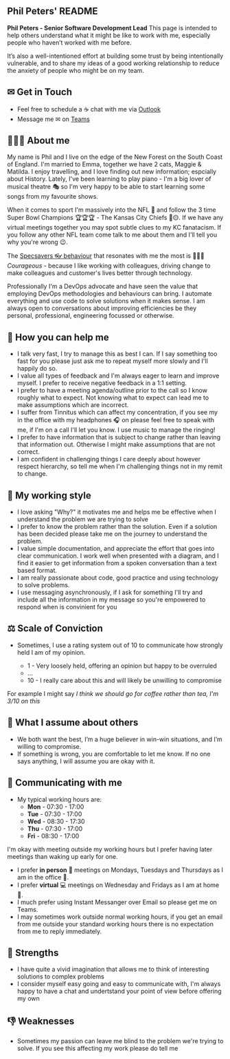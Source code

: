 ## Phil Peters'  README

**Phil Peters - Senior Software Development Lead** This page is intended to help others understand what it might be like to work with me, especially people who haven’t worked with me before.

It’s also a well-intentioned effort at building some trust by being intentionally vulnerable, and to share my ideas of a good working relationship to reduce the anxiety of people who might be on my team.


## ✉ Get in Touch

- Feel free to schedule a ☕ chat with me via [Outlook](https://outlook.office.com/bookwithme/user/eafc1b0f303d4c0f992efe4cb382f271@specsavers.com?anonymous&ep=plink)
- Message me ✉ on [Teams](https://teams.microsoft.com/l/chat/0/0?users=phil.peters@specsavers.com&topicname=Chat)

## 👨🏻‍💻 About me

My name is Phil and I live on the edge of the New Forest on the South Coast of England. I'm married to Emma, together we have 2 cats, Maggie & Matilda. I enjoy travelling, and I love finding out new information; espcially about History. Lately, I've been learning to play piano - I'm a big lover of musical theatre 🎭 so I'm very happy to be able to start learning some songs from my favourite shows. 

When it comes to sport I'm massively into the NFL 🏈 and follow the 3 time Super Bowl Champions 🏆🏆🏆 - The Kansas City Chiefs 🔴🟡. If we have any virtual meetings together you may spot subtle clues to my KC fanatacism. If you follow any other NFL team come talk to me about them and I'll tell you why you're wrong 😉. 

The [Specsavers 👓 behaviour](https://join.specsavers.com/uk/experience-specsavers/#:~:text=Our%20values%20and%20behaviours) that resonates with me the most is 🏃🏻‍♂️ _Courageous_ - because I like working with colleagues, driving change to make colleagues and customer's lives better through technology. 

Professionally I'm a DevOps advocate and have seen the value that employing DevOps methodologies and behaviours can bring. I automate everything and use code to solve solutions when it makes sense. I am always open to conversations about improving efficiencies be they personal, professional, engineering focussed or otherwise.  

## 🤝 How you can help me

- I talk very fast, I try to manage this as best I can. If I say something too fast for you please just ask me to repeat myself more slowly and I'll happily do so. 
- I value all types of feedback and I'm always eager to learn and improve myself. I prefer to receive negative feedback in a 1:1 setting. 
- I prefer to have a meeting agenda/outline prior to the call so I know roughly what to expect. Not knowing what to expect can lead me to make assumptions which are incorrect.
- I suffer from Tinnitus which can affect my concentration, if you see my in the office with my headphones 🎧 on please feel free to speak with me, if I'm on a call I'll let you know. I use music to manage the ringing! 
- I prefer to have information that is subject to change rather than leaving that information out. Otherwise I might make assumptions that are not correct.
- I am confident in challenging things I care deeply about however respect hierarchy, so tell me when I'm challenging things not in my remit to change. 

## 💼 My working style

- I love asking "Why?" it motivates me and helps me be effective when I understand the problem we are trying to solve 
- I prefer to know the problem rather than the solution. Even if a solution has been decided please take me on the journey to understand the problem.
- I value simple documentation, and appreciate the effort that goes into clear communication. I work well when presented with a diagram, and I find it easier to get information from a spoken conversation than a text based format. 
- I am really passionate about code, good practice and using technology to solve problems. 
- I use messaging asynchronously, if I ask for something I'll try and include all the information in my message so you're empowered to respond when is convinient for you

## ⚖  Scale of Conviction
- Sometimes, I use a rating system out of 10 to communicate how strongly held I am of my opinion. 

    - 1 - Very loosely held, offering an opinion but happy to be overruled 
    - ... 
    - 10 - I really care about this and will likely be unwilling to compromise 

For example I might say _I think we should go for coffee rather than tea, I'm 3/10 on this_ 


## 🤔 What I assume about others

- We both want the best, I’m a huge believer in win-win situations, and I’m willing to compromise. 
- If something is wrong, you are comfortable to let me know. If no one says anything, I will assume you are okay with it. 


## 💬 Communicating with me

- My typical working hours are: 
    - **Mon** - 07:30 - 17:00
    - **Tue** - 07:30 - 17:00
    - **Wed** - 08:30 - 17:30
    - **Thu** - 07:30 - 17:00
    - **Fri** - 08:30 - 17:00
    
I'm okay with meeting outside my working hours but I prefer having later meetings than waking up early for one. 
- I prefer **in person** 🤝 meetings on Mondays, Tuesdays and Thursdays as I am in the office 🏢. 
- I prefer **virtual** 💻 meetings on Wednesday and Fridays as I am at home 🏡.
- I much prefer using Instant Messanger over Email so please get me on Teams.
- I may sometimes work outside normal working hours, if you get an email from me outside your standard working hours there is no expectation from me to reply immediately. 



## 💪 Strengths

- I have quite a vivid imagination that allows me to think of interesting solutions to complex problems
- I consider myself easy going and easy to communicate with, I'm always happy to have a chat and undertstand your point of view before offering my own


## 👎 Weaknesses

- Sometimes my passion can leave me blind to the problem we're trying to solve. If you see this affecting my work please do tell me
